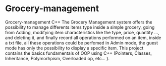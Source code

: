 # Grocery-management
Grocery-management C++
The Grocery Management system offers the possibility to manage differents items type inside a simple grocery, 
going from Adding, modifying item characteristics like the type, price, quantity ..., and deleting it, 
and finally record all operations performed on an item, inside a txt file, 
all these operations could be perfomed in Admin mode, the guest mode has only the possibility to display a 
specific item. This project contains the basics fundamentals of OOP using 
C++ (Pointers, Classes, Inheritance, Polymorhpism, Overloaded op, etc... ).
